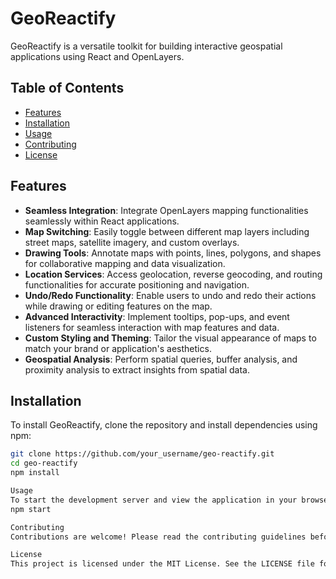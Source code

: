 # GeoReactify

GeoReactify is a versatile toolkit for building interactive geospatial applications using React and OpenLayers.

## Table of Contents
- [Features](#features)
- [Installation](#installation)
- [Usage](#usage)
- [Contributing](#contributing)
- [License](#license)

## Features

- **Seamless Integration**: Integrate OpenLayers mapping functionalities seamlessly within React applications.
- **Map Switching**: Easily toggle between different map layers including street maps, satellite imagery, and custom overlays.
- **Drawing Tools**: Annotate maps with points, lines, polygons, and shapes for collaborative mapping and data visualization.
- **Location Services**: Access geolocation, reverse geocoding, and routing functionalities for accurate positioning and navigation.
- **Undo/Redo Functionality**: Enable users to undo and redo their actions while drawing or editing features on the map.
- **Advanced Interactivity**: Implement tooltips, pop-ups, and event listeners for seamless interaction with map features and data.
- **Custom Styling and Theming**: Tailor the visual appearance of maps to match your brand or application's aesthetics.
- **Geospatial Analysis**: Perform spatial queries, buffer analysis, and proximity analysis to extract insights from spatial data.

## Installation

To install GeoReactify, clone the repository and install dependencies using npm:

```bash
git clone https://github.com/your_username/geo-reactify.git
cd geo-reactify
npm install

Usage
To start the development server and view the application in your browser, run:
npm start

Contributing
Contributions are welcome! Please read the contributing guidelines before submitting a pull request.

License
This project is licensed under the MIT License. See the LICENSE file for details.
